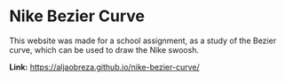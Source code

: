 # Nike Bezier Curve

This website was made for a school assignment, as a study of the Bezier curve, which can be used to draw the Nike swoosh.

<b>Link:</b> https://aljaobreza.github.io/nike-bezier-curve/
